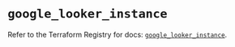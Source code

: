 # `google_looker_instance`

Refer to the Terraform Registry for docs: [`google_looker_instance`](https://registry.terraform.io/providers/hashicorp/google-beta/6.9.0/docs/resources/google_looker_instance).
